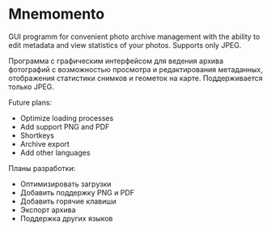 # Mnemomento
GUI programm for convenient photo archive management with the ability to edit metadata and view statistics of your photos.
Supports only JPEG.

Программа с графическим интерфейсом для ведения архива фотографий с возможностью просмотра и редактирования метаданных, отображения статистики снимков и геометок на карте.
Поддерживается только JPEG.


Future plans:
- Optimize loading processes
- Add support PNG and PDF
- Shortkeys
- Archive export
- Add other languages

Планы разработки:
- Оптимизировать загрузки
- Добавить поддержку PNG и PDF
- Добавить горячие клавиши
- Экспорт архива
- Поддержка других языков
